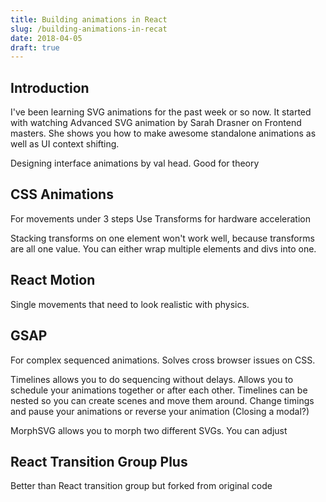 ```yaml
---
title: Building animations in React
slug: /building-animations-in-recat
date: 2018-04-05
draft: true
---
```


## Introduction

I've been learning SVG animations for the past week or so now. It started with watching Advanced SVG animation by Sarah Drasner on Frontend masters. She shows you how to make awesome standalone animations as well as UI context shifting.

Designing interface animations by val head. Good for theory

## CSS Animations

For movements under 3 steps
Use Transforms for hardware acceleration

Stacking transforms on one element won't work well, because transforms are all one value. You can either wrap multiple elements and divs into one.

## React Motion

Single movements that need to look realistic with physics.

## GSAP

For complex sequenced animations. Solves cross browser issues on CSS.

Timelines allows you to do sequencing without delays. Allows you to schedule your animations together or after each other. Timelines can be nested so you can create scenes and move them around. Change timings and pause your animations or reverse your animation (Closing a modal?)

MorphSVG allows you to morph two different SVGs. You can adjust

## React Transition Group Plus

Better than React transition group but forked from original code

